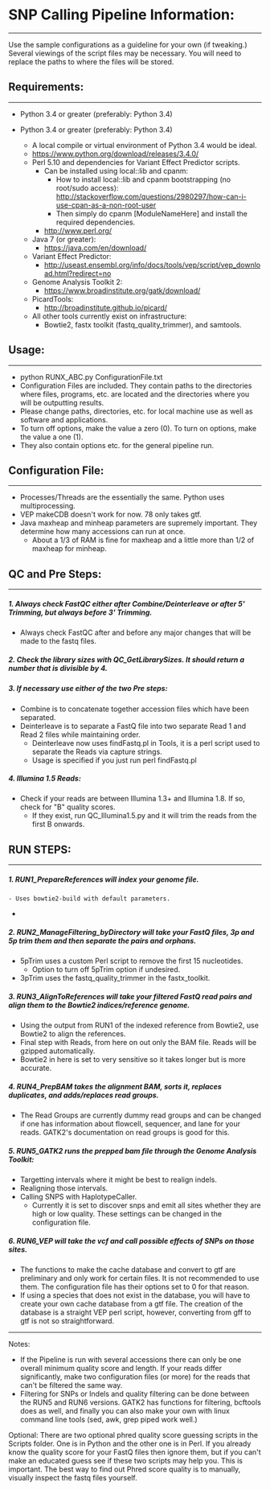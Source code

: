 # SNP Calling Pipeline Information: #

* * * * * * * * * * * * * * * * * * * * * * * * * * * * * * * * * * * * * * * *

Use the sample configurations as a guideline for your own (if tweaking.) Several viewings of the script files may be necessary.
You will need to replace the paths to where the files will be stored.

## Requirements: ##

-------------------------------------------------------------------------------
- Python 3.4 or greater (preferably: Python 3.4)



- Python 3.4 or greater (preferably: Python 3.4)
    * A local compile or virtual environment of Python 3.4 would be ideal.
    * https://www.python.org/download/releases/3.4.0/
  - Perl 5.10 and dependencies for Variant Effect Predictor scripts.
    * Can be installed using local::lib and cpanm:
      - How to install local::lib and cpanm bootstrapping (no root/sudo access): http://stackoverflow.com/questions/2980297/how-can-i-use-cpan-as-a-non-root-user
      - Then simply do cpanm [ModuleNameHere] and install the required dependencies.
    * http://www.perl.org/
  - Java 7 (or greater):
    * https://java.com/en/download/
  - Variant Effect Predictor:
    * http://useast.ensembl.org/info/docs/tools/vep/script/vep_download.html?redirect=no
  - Genome Analysis Toolkit 2:
    * https://www.broadinstitute.org/gatk/download/
  - PicardTools:
    * http://broadinstitute.github.io/picard/
  - All other tools currently exist on infrastructure:
    * Bowtie2, fastx toolkit (fastq_quality_trimmer), and samtools.

## Usage: ##

-------------------------------------------------------------------------------

  - python RUNX_ABC.py ConfigurationFile.txt
  - Configuration Files are included. They contain paths to the directories where files, programs, etc. are located and the directories where you will be outputting results.
  - Please change paths, directories, etc. for local machine use as well as software and applications.
  - To turn off options, make the value a zero (0). To turn on options, make the value a one (1).
  - They also contain options etc. for the general pipeline run.

## Configuration File: ##
   
-------------------------------------------------------------------------------

  * Processes/Threads are the essentially the same. Python uses multiprocessing.
  * VEP makeCDB doesn't work for now. 78 only takes gtf.
  * Java maxheap and minheap parameters are supremely important. They determine how many accessions can run at once.
    * About a 1/3 of RAM is fine for maxheap and a little more than 1/2 of maxheap for minheap.

## QC and Pre Steps: ##

-------------------------------------------------------------------------------

##### 1. Always check FastQC either after Combine/Deinterleave or after 5' Trimming, but always before 3' Trimming. #####

  - Always check FastQC after and before any major changes that will be made to the fastq files.
   
##### 2. Check the library sizes with QC_GetLibrarySizes. It should return a number that is divisible by 4. #####

##### 3. If necessary use either of the two Pre steps: #####

  - Combine is to concatenate together accession files which have been separated.
  - Deinterleave is to separate a FastQ file into two separate Read 1 and Read 2 files while maintaining order.
    * Deinterleave now uses findFastq.pl in Tools, it is a perl script used to separate the Reads via capture strings.
    * Usage is specified if you just run perl findFastq.pl

##### 4. Illumina 1.5 Reads: #####

  - Check if your reads are between Illumina 1.3+ and Illumina 1.8. If so, check for "B" quality scores.
    * If they exist, run QC_Illumina1.5.py and it will trim the reads from the first B onwards.
     
## RUN STEPS: ##

-------------------------------------------------------------------------------

##### 1. RUN1_PrepareReferences will index your genome file. #####

    - Uses bowtie2-build with default parameters.

  - 
   
##### 2. RUN2_ManageFiltering_byDirectory will take your FastQ files, 3p and 5p trim them and then separate the pairs and orphans. #####

  - 5pTrim uses a custom Perl script to remove the first 15 nucleotides.
    * Option to turn off 5pTrim option if undesired.
  - 3pTrim uses the fastq_quality_trimmer in the fastx_toolkit.
   
##### 3. RUN3_AlignToReferences will take your filtered FastQ read pairs and align them to the Bowtie2 indices/reference genome. #####

  - Using the output from RUN1 of the indexed reference from Bowtie2, use Bowtie2 to align the references.
  - Final step with Reads, from here on out only the BAM file. Reads will be gzipped automatically.
  - Bowtie2 in here is set to very sensitive so it takes longer but is more accurate.
   
##### 4. RUN4_PrepBAM takes the alignment BAM, sorts it, replaces duplicates, and adds/replaces read groups. #####

  - The Read Groups are currently dummy read groups and can be changed if one has information about flowcell, sequencer, and lane for your reads. GATK2's documentation on read groups is good for this.
   
##### 5. RUN5_GATK2 runs the prepped bam file through the Genome Analysis Toolkit: #####

  - Targetting intervals where it might be best to realign indels.
  - Realigning those intervals.
  - Calling SNPS with HaplotypeCaller.
    * Currently it is set to discover snps and emit all sites whether they are high or low quality. These settings can be changed in the configuration file.
     
##### 6. RUN6_VEP will take the vcf and call possible effects of SNPs on those sites. #####

  - The functions to make the cache database and convert to gtf are preliminary and only work for certain files. It is not recommended to use them. The configuration file has their options set to 0 for that reason.
  - If using a species that does not exist in the database, you will have to create your own cache database from a gtf file. The creation of the database is a straight VEP perl script, however, converting from gff to gtf is not so straightforward.

-------------------------------------------------------------------------------

Notes:
  - If the Pipeline is run with several accessions there can only be one overall minimum quality score and length. If your reads differ significantly, make two configuration files (or more) for the reads that can't be filtered the same way.
  - Filtering for SNPs or Indels and quality filtering can be done between the RUN5 and RUN6 versions. GATK2 has functions for filtering, bcftools does as well, and finally you can also make your own with linux command line tools (sed, awk, grep piped work well.)

Optional:
There are two optional phred quality score guessing scripts in the Scripts folder. One is in Python and the other one is in Perl. If you already know the quality score for your FastQ files then ignore them, but if you can't make an educated guess see if these two scripts may help you. This is important. The best way to find out Phred score quality is to manually, visually inspect the fastq files yourself.
